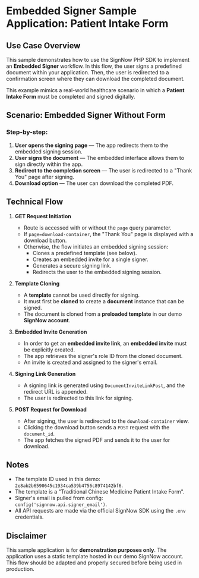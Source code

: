 # Embedded Signer Sample Application: Patient Intake Form

## Use Case Overview

This sample demonstrates how to use the SignNow PHP SDK to implement an **Embedded Signer** workflow. In this flow, the user signs a predefined document within your application. Then, the user is redirected to a confirmation screen where they can download the completed document.

This example mimics a real-world healthcare scenario in which a **Patient Intake Form** must be completed and signed digitally.

## Scenario: Embedded Signer Without Form

### Step-by-step:
1. **User opens the signing page** — The app redirects them to the embedded signing session.
2. **User signs the document** — The embedded interface allows them to sign directly within the app.
3. **Redirect to the completion screen** — The user is redirected to a "Thank You" page after signing.
4. **Download option** — The user can download the completed PDF.

## Technical Flow

1. **GET Request Initiation**
   - Route is accessed with or without the `page` query parameter.
   - If `page=download-container`, the "Thank You" page is displayed with a download button.
   - Otherwise, the flow initiates an embedded signing session:
      - Clones a predefined template (see below).
      - Creates an embedded invite for a single signer.
      - Generates a secure signing link.
      - Redirects the user to the embedded signing session.

2. **Template Cloning**
   - A **template** cannot be used directly for signing.
   - It must first be **cloned** to create a **document** instance that can be signed.
   - The document is cloned from a **preloaded template** in our demo **SignNow account**.

3. **Embedded Invite Generation**
   - In order to get an **embedded invite link**, an **embedded invite** must be explicitly created.
   - The app retrieves the signer's role ID from the cloned document.
   - An invite is created and assigned to the signer's email.

4. **Signing Link Generation**
   - A signing link is generated using `DocumentInviteLinkPost`, and the redirect URL is appended.
   - The user is redirected to this link for signing.

5. **POST Request for Download**
   - After signing, the user is redirected to the `download-container` view.
   - Clicking the download button sends a `POST` request with the `document_id`.
   - The app fetches the signed PDF and sends it to the user for download.

## Notes
- The template ID used in this demo: `2e8ab2b6590645c1934ca539b4756c8974142bf6`.
- The template is a "Traditional Chinese Medicine Patient Intake Form".
- Signer's email is pulled from config: `config('signnow.api.signer_email')`.
- All API requests are made via the official SignNow SDK using the `.env` credentials.

## Disclaimer
This sample application is for **demonstration purposes only**. The application uses a static template hosted in our demo SignNow account. This flow should be adapted and properly secured before being used in production.
